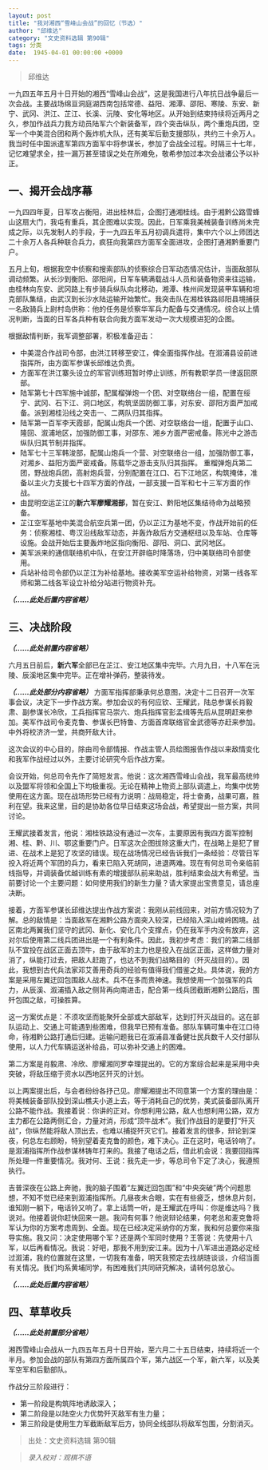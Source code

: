 ```yaml
---
layout: post
title: "我对湘西“雪峰山会战”的回忆（节选）"
author: "邱维达"
category: "文史资料选辑 第90辑"
tags: 分类
date:  1945-04-01 00:00:00 +0000
---
```

> 邱维达

一九四五年五月十日开始的湘西“雪峰山会战”，这是我国进行八年抗日战争最后一次会战。主要战场绵亘洞庭湖西南包括常德、益阳、湘潭、邵阳、寒陵、东安、新宁、武冈、洪江、芷江、长溪、沅陵、安化等地区。从开始到结束持续将近两月之久，参加作战兵力我方动员陆军六个新装备军，四个突击纵队，两个重炮兵团，空军一个中美混合团和两个轰炸机大队，还有美军后勤支援部队，共约三十余万人。我当时任中国派遣军第四方面军中将参谋长，参加了会战全过程。时隔三十七年，记忆难望求全，挂一漏万甚至错误之处在所难免，敬希参加过本次会战诸公予以补正。

## 一、揭开会战序幕

一九四四年夏，日军攻占衡阳，进出桂林后，企图打通湘桂线。由于湘黔公路雪蜂山这扇大门，我屯有重兵，其企图难以实现。因此，日军乘我美械装备训练尚未完成之际，以先发制人的手段，于一九四五年五月初调兵遣将，集中六个以上师团达二十余万人各兵种联合兵力，疯狂向我第四方面军全面进攻，企图打通湘黔重要门户。

五月上旬，根据我空中侦察和搜索部队的侦察综合日军动态情况估计，当面敌部队调动频繁。从长沙到衡阳、邵阳间，日军车辆满载战斗人员和装备物资来往运输，由桂林向东安、武冈路上有步骑兵纵队向北移动，湘潭、株州间发现装甲车辆和坦克部队集结，由武汉到长沙水陆运输开始繁忙。我突击队在湘桂铁路祁阳县境捕获一名敌骑兵上尉村岛供称：他的任务是侦察华军兵力配备与交通情况。综合以上情况判断，当面的日军各兵种有联合向我方面军发动一次大规模进犯的企图。

根据敌情判断，我军调整部署，积极准备迎击：
- 中美混合作战司令部，由洪江转移至安江，俾全面指挥作战。在溆浦县设前进指挥所，由方面军参谋长邱维达负责。
- 方面军在洪江寨头设立的军官训练班暂时停止训练，所有教职学员一律返回原部。
- 陆军第七十四军施中诚部，配属榴弹炮一个团、对空联络台一组，配置在绥宁、武冈、石下江、洞口地区，构筑坚固防御工事，对东安、邵阳方面严加戒备。派到湘桂沿线之突击一、二两队归其指挥。
- 陆军第一百军李天霞部，配属山炮兵一个团、对空联络台一组，配置于山口、隆回、溆浦地区，加强防御工事，对邵东、湘乡方面严密戒备。陈光中之游击纵队归其节制并指挥。
- 陆军七十三军韩浚部，配属山炮兵一个营、对空联络台一组，加强防御工事，对湘乡、益阳方面严密戒备。陈载华之游击支队归其指挥。
重榴弹炮兵第二团，野战炮兵团，高射炮兵营，分别配置在江口、石下江地区，构筑掩体，准备以主火力支援七十四军方面的作战，一部支援一百军和七十三军方面的作战。
- 由昆明空运芷江的**新六军廖耀湘部**，暂在安江、黔阳地区集结待命为战略预备。
- 芷江空军基地中美混合航空兵第一团，仍以芷江为基地不变，作战开始前的任务：侦察湘桂、粤汉沿线敌军动态，并轰炸敌后方交通枢纽以及车站、仓库等设施。会战开始后主要轰炸地区指向衡阳、邵阳、洞口、武冈地区。
- 美军派来的通信联络机中队，在安江开辟临时降落场，归中美联络司令部使用。
- 兵站补给司令部仍以芷江为补给基地。接收美军空运补给物资，对第一线各军师和第二线各军设立补给分站进行物资补充。

***（……此处后置内容省略）***

## 三、决战阶段
***（……此处前置内容省略）***

六月五日前后，**新六军**全部已在芷江、安江地区集中完毕。六月九日，十八军在沅陵、辰溪地区集中完毕。正在增补弹药，整装待发。

***（……此处部分内容省略）***
方面军指挥部秉承何总意图，决定十二日召开一次军事会议，决定下一步作战方案。参加会议的有何应钦、王耀武，陆总参谋长肖毅肃、副参谋长冷欣，工兵指挥官马崇六、炮兵指挥官彭孟缉等先后从昆明赶来参加。美军作战司令麦克鲁、参谋长巴特鲁、方面首席联络官金武德等亦赶来参加。中外将校济济一堂，共商歼敌大计。

这次会议的中心目的，除由司令部情报、作战主管人员绘图报告作战以来敌情变化和我军作战经过以外，主要讨论研究今后作战方案。

会议开始，何总司令先作了简短发言。他说：这次湘西雪峰山会战，我军最高统帅以及盟军将领和全国上下均极重视。无论在精神上物资上部队调遣上，均集中优势使用在这方面。现在战场形势已经有力说明：战局稳定，将士奋勇，战果可嘉，胜利在望。我来这里，目的是协助各位早日结束这场会战，希望提出一些方案，共同讨论。

王耀武接着发言，他说：湘桂铁路没有通过一次车，主要原因有我四方面军控制湘、桂、黔、川、鄂这重要门户。日军这次企图拔除这重大门，在战略上是犯了冒进、在战术上是犯了攻坚的错误。现在战场情况已经告诉我们一条经验：尽管日军投入将近两个军团的兵力，看来已陷入死胡同，进退两难。现在有何总司令亲临前线指导，并调装备优越训练有素的增援部队前来助战，胜利结束会战大有希望。当前要讨论一个主要问题：如何使用我们的新生力量？请大家提出宝贵意见，请总座决断。

接着，方面军参谋长邱维达提出作战方案说：我刚从前线回来，对前方情况较为了解。总的敌情是：当面敌军在湘黔公路方面突入较深，已经陷入深山峻岭困境。战区南北两翼我们坚守的武冈、新化、安化几个支撑点，仍在我军手内没有放弃，这对尔后使用第二线兵团进出是一个有利条件。因此，我初步考虑：我们的第二线部队不宜投在战区正面去顶牛，由于敌军的主力也是投入在战区正面，这样做力量对消了，纵能打过去，把敌人赶跑了，也达不到我们战略目的（歼灭战目的）。因此，我想到古代兵法家邓艾善用奇兵的经验有值得我们借鉴之处。具体说，我的方案是采用左翼迂回包围敌人战术。兵不在多而贵神速。我想使用一个加强军的兵力，从辰溪、溆浦插入敌之侧背再向南进击，配合第一线兵团截断湘黔公路后，围歼包围之敌，可操胜算。

这一方案优点是：不须攻坚而能聚歼全部或大部敌军，达到打歼灭战目的。这在部队运动上、交通上可能遇到些困难，但我早已预有准备。部队车辆可集中在江口待命，待湘黔公路打通后归建。运输问题我已在溆浦县准备健壮民兵数千人交付部队使用，以人力代车辆运送补给品，可以弥补交通上的困难。

第二方案是肖毅肃、冷欣、廖耀湘同罗幸理提出的。它的方案综合起来是采用中央突破，将敌压缩于资水以西地区歼灭的计划。

以上两案提出后，与会者纷纷各抒己见。廖耀湘提出不同意第一个方案的理由是：将美械装备部队投到深山樵夫小道上去，等于消耗自己的优势，美式装备部队离开公路不能作战。我接着说：你讲的正对。你想利用公路，敌人也想利用公路，双方主力都在公路两侧汇合，力量对消，形成“顶牛战术”。我们作战目的是要打“歼灭战”，你纵然能将敌人顶出去，也难以捕捉歼灭它们。接着发言的很多，辩论到深夜，何总左右顾盼，特别望着麦克鲁的颜色，难下决心。正在这时，电话铃响了。是溆浦指挥所作战参谋林铸年打来的。我接了电话之后，借此机会说：我要回指挥所处理一件重要情况。我对何、王说：我先走一步，等总司令下定了决心，我遵照执行。

吉普深夜在公路上奔驰，我的脑子围着“左翼迂回包围”和“中央突破”两个问题思想，不知不觉已经来到溆浦指挥所。几昼夜未合眼，实在有些疲乏，想休息片刻，谁知刚一躺下，电话铃又响了。拿上话筒一听，是王耀武在呼叫：你是维达吗？我说对。他接着说你赶快回来一趟。我问有何事？他说辩论结果，何老总和麦克鲁将军认为你的方案考虑周到、全面。现在已经决定采纳你的方案，我和何总要你来指导实施。我又问：决定使用哪个军？还是两个军同时使用？王答说：先使用十八军，以后再看情况。我说：好吧，那我不用到安江来。因为十八军进出道路必定经过溆浦，我的位置就在这里，一切我有准备，明天我预定去找胡琏谈谈，介绍当面有关情况。我们均系黄埔同学，有困难我们共同研究解决，请转何总放心。

***（……此处后置内容省略）***

## 四、草草收兵

***（……此处前置部分省略）***

湘西雪峰山会战从一九四五年五月十日开始，至六月二十五日结束，持续将近一个半月。参加会战的部队有第四方面所属四个军，第六战区一个军，新六军，以及美军空军和后勤部队。

作战分三阶段进行：
- 第一阶段是构筑阵地诱敌深入；
- 第二阶段是以陆空火力优势歼灭敌军有生力量；
- 第三阶段是使用生力军截断敌军后方，协同全线部队将敌军包围，分割消灭。




> 出处：文史资料选辑 第90辑

> *录入校对：观棋不语*
